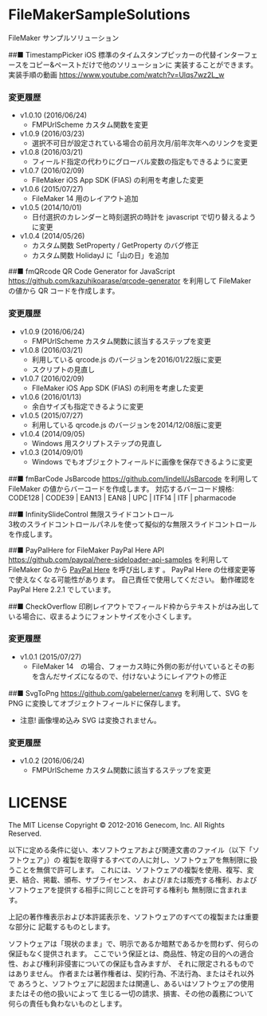 # FileMakerSampleSolutions
FileMaker サンプルソリューション

##■ TimestampPicker
iOS 標準のタイムスタンプピッカーの代替インターフェースをコピー&ペーストだけで他のソリューションに
実装することができます。  
実装手順の動画 https://www.youtube.com/watch?v=Ulqs7wz2L_w
### 変更履歴
* v1.0.10 (2016/06/24)
    * FMPUrlScheme カスタム関数を変更
* v1.0.9 (2016/03/23)
    * 選択不可日が設定されている場合の前月次月/前年次年へのリンクを変更
* v1.0.8 (2016/03/21)
    * フィールド指定の代わりにグローバル変数の指定もできるように変更
* v1.0.7 (2016/02/09)
    * FIleMaker iOS App SDK (FIAS) の利用を考慮した変更
* v1.0.6 (2015/07/27)
    * FileMaker 14 用のレイアウト追加
* v1.0.5 (2014/10/01)
    * 日付選択のカレンダーと時刻選択の時計を javascript で切り替えるように変更
* v1.0.4 (2014/05/26)
    * カスタム関数 SetProperty / GetProperty のバグ修正
    * カスタム関数 HolidayJ に「山の日」を追加

##■ fmQRcode
QR Code Generator for JavaScript
https://github.com/kazuhikoarase/qrcode-generator
を利用して FileMaker の値から QR コードを作成します。
### 変更履歴
* v1.0.9 (2016/06/24)
    * FMPUrlScheme カスタム関数に該当するステップを変更
* v1.0.8 (2016/03/21)
    * 利用している qrcode.js のバージョンを2016/01/22版に変更
    * スクリプトの見直し
* v1.0.7 (2016/02/09)
    * FIleMaker iOS App SDK (FIAS) の利用を考慮した変更
* v1.0.6 (2016/01/13)
    * 余白サイズも指定できるように変更
* v1.0.5 (2015/07/27)
    * 利用している qrcode.js のバージョンを2014/12/08版に変更
* v1.0.4 (2014/09/05)
    * Windows 用スクリプトステップの見直し  
* v1.0.3 (2014/09/01)
    * Windows でもオブジェクトフィールドに画像を保存できるように変更

##■ fmBarCode
JsBarcode
https://github.com/lindell/JsBarcode
を利用して FileMaker の値からバーコードを作成します。
対応するバーコード規格:
CODE128 | CODE39 | EAN13 | EAN8 | UPC | ITF14 | ITF | pharmacode

##■ InfinitySlideControl
無限スライドコントロール  
3枚のスライドコントロールパネルを使って擬似的な無限スライドコントロールを作成します。

##■ PayPalHere for FileMaker
PayPal Here API
https://github.com/paypal/here-sideloader-api-samples
を利用して FileMaker Go から [PayPal Here](https://itunes.apple.com/jp/app/paypal-here/id505911015?mt=8) を呼び出します 。
PayPal Here の仕様変更等で使えなくなる可能性があります。
自己責任で使用してください。
動作確認を PayPal Here 2.2.1 でしています。

##■ CheckOverflow
印刷レイアウトでフィールド枠からテキストがはみ出している場合に、収まるようにフォントサイズを小さくします。
### 変更履歴
* v1.0.1 (2015/07/27)
  * FileMaker 14　の場合、フォーカス時に外側の影が付いているとその影を含んだサイズになるので、付けないようにレイアウトの修正

##■ SvgToPng
https://github.com/gabelerner/canvg
を利用して、SVG を PNG に変換してオブジェクトフィールドに保存します。
* 注意! 画像埋め込み SVG は変換されません。
### 変更履歴
* v1.0.2 (2016/06/24)
    * FMPUrlScheme カスタム関数に該当するステップを変更


# LICENSE
The MIT License
Copyright © 2012-2016 Genecom, Inc. All Rights Reserved.

以下に定める条件に従い、本ソフトウェアおよび関連文書のファイル（以下「ソフトウェア」）の
複製を取得するすべての人に対し、ソフトウェアを無制限に扱うことを無償で許可します。
これには、ソフトウェアの複製を使用、複写、変更、結合、掲載、頒布、サブライセンス、
および/または販売する権利、およびソフトウェアを提供する相手に同じことを許可する権利も
無制限に含まれます。

上記の著作権表示および本許諾表示を、ソフトウェアのすべての複製または重要な部分に
記載するものとします。

ソフトウェアは「現状のまま」で、明示であるか暗黙であるかを問わず、何らの保証もなく提供されます。
ここでいう保証とは、商品性、特定の目的への適合性、および権利非侵害についての保証も含みますが、
それに限定されるものではありません。 作者または著作権者は、契約行為、不法行為、またはそれ以外で
あろうと、ソフトウェアに起因または関連し、あるいはソフトウェアの使用またはその他の扱いによって
生じる一切の請求、損害、その他の義務について何らの責任も負わないものとします。
